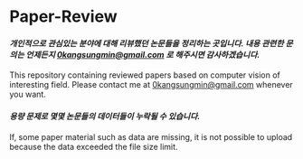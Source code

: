 # Paper-Review

#### *개인적으로 관심있는 분야에 대해 리뷰했던 논문들을 정리하는 곳입니다. 내용 관련한 문의는 언제든지 0kangsungmin@gmail.com 로 해주시면 감사하겠습니다.*

This repository containing reviewed papers based on computer vision of interesting field. Please contact me at 0kangsungmin@gmail.com whenever you want.


#### *용량 문제로 몇몇 논문들의 데이터들이 누락될 수 있습니다.*

If, some paper material such as data are missing, it is not possible to upload because the data exceeded the file size limit.

